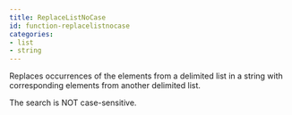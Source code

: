 ```yaml
---
title: ReplaceListNoCase
id: function-replacelistnocase
categories:
- list
- string
---
```


Replaces occurrences of the elements from a delimited list in a string with corresponding elements from another delimited list.

The search is NOT case-sensitive.
